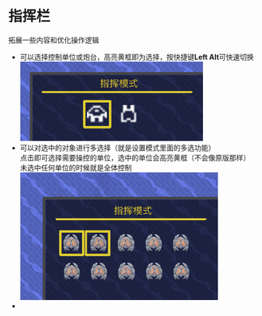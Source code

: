 # 指挥栏
拓展一些内容和优化操作逻辑
- 可以选择控制单位或炮台，高亮黄框即为选择，按快捷键**Left Alt**可快速切换  
![alt text](图/指挥-选择.png)
- 可以对选中的对象进行多选择（就是设置模式里面的多选功能）  
点击即可选择需要操控的单位，选中的单位会高亮黄框（不会像原版那样）  
未选中任何单位的时候就是全体控制  
![alt text](图/指挥-多选.png)
-